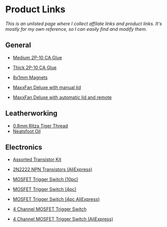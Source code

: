 # Product Links

_This is an unlisted page where I collect affilate links and product links. It's
mostly for my own reference, so I can easily find and modify them._


## General

- [Medium 2P-10 CA Glue](https://amzn.to/3J4RF8L)
- [Thick 2P-10 CA Glue](https://amzn.to/3pZprVb)
- [8x1mm Magnets](https://amzn.to/34ANB0N)

- [MaxxFan Deluxe with manual lid](https://amzn.to/3I68ajx)
- [MaxxFan Deluxe with automatic lid and remote](https://amzn.to/3iicGRD)

## Leatherworking

- [0.8mm Ritza Tiger Thread](https://amzn.to/3t2vtWW)
- [Neatsfoot Oil](https://amzn.to/3sZp4ff)


## Electronics

- [Assorted Transistor Kit](https://amzn.to/3I0vpvb)
- [2N2222 NPN Transistors (AliExpress)](https://s.click.aliexpress.com/e/_A6M69h)

- [MOSFET Trigger Switch (10pc)](https://amzn.to/3CCW3sR)
- [MOSFET Trigger Switch (4pc)](https://amzn.to/3KymYsI)
- [MOSFET Trigger Switch (4pc AliExpress)](https://s.click.aliexpress.com/e/_ABq7FZ)

- [4 Channel MOSFET Trigger Switch](https://amzn.to/3MUt3Sv)
- [4 Channel MOSFET Trigger Switch (AliExpress)](https://s.click.aliexpress.com/e/_ALZIun)



